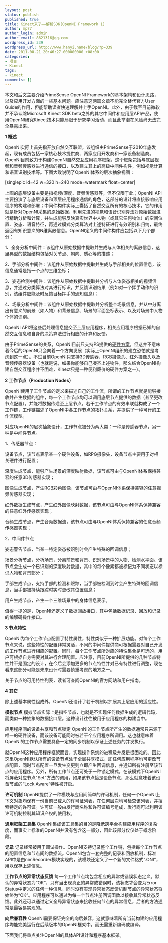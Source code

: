 ```yaml
---
layout: post
status: publish
published: true
title: Kinect来了——解析SDK(OpenNI Framework 1)
author: mp77
author_login: admin
author_email: 8621316@qq.com
wordpress_id: 339
wordpress_url: http://www.hanyi.name/blog/?p=339
date: 2011-08-21 20:46:27.000000000 +08:00
categories:
- 项目
- Kinect
tags:
- kinect
comments: []
---
```

本文和后文主要介绍PrimeSense OpenNI Framework的基本架构和设计思路，以及应用开发方面的一些基本问题。应注意这两篇文章不能完全替代官方User Guide的作用，但能帮助读者快速理解并上手OpenNI。此外，由于截至目前微软并不承认除Microsoft Kinect SDK beta之外的其它中间件和应用层API产品，使用OpenNI研究Kinect技术只能局限于研究学习活动，而且此举潜在风险尚无法完全暴露出来。

<strong> 1 概述</strong>

OpenNI实际上首先指开放自然交互联盟，该组织由PrimeSense于2010年底发起，现有成员包括一家核心技术提供商、两家应用开发商和一家设备制造商。OpenNI目前致力于构建OpenNI自然交互应用程序框架，这个框架包括与底层视频和音频传感器进行通信的接口，以及建立其上的高级中间件构件，例如视觉计算和语音识别技术等。下图大致说明了OpenNI体系的层次抽象视图：

[singlepic id=42 w=320 h=240 mode=watermark float=center]

上图的底层设备主要是指视频/深度、音频传感器等，但不仅限于此；OpenNI API主要扮演了与底层设备和顶层应用程序通信的角色，这部分的设计将直接影响应用程序的构建和部署；中间件构件实际上囊括了自然交互所有的核心技术，它的作用就是针对OpenNI采集的原始数据，利用先进的视觉和语音识别算法对原始数据进行精确分析和计算，并生成能够反映真实世界中人物（或其它任何物体）的空间位置、姿态、语音特征，再通过模式分类算法对上述特征进行有效识别和归纳，最终返回有知识意义的N维离散信息。OpenNI定义的中间件构件应包括以下几个部分：

1、全身分析中间件：该组件从原始数据中提取并生成与人体相关的离散信息，这里典型的数据结构包括对关节点、朝向、质心等的描述；

2、手部分析中间件：该组件从原始数据中提取并生成与手部相关的位置信息，该信息通常是指一个点的三维坐标；

3、姿态检测中间件：该组件从原始数据中提取并分析与人体姿态相关的视频信息，并通过分类算法对其进行标识，并反馈识别结果（例如对一个挥手动作的识别，该组件应能及时反馈目标挥手的通知信息）；

4、场景分析中间件：该组件从原始数据中提取并分析整个场景信息，并从中分离出有意义的前景（如人物）和背景信息、场景的平面坐标表示、以及对场景中人物个体的识别。

OpenNI API将这些后处理信息提交至上层应用程序，相关应用程序根据已知的自然交互信息和自身的决策算法进行相应的计算和反馈。

由于PrimeSense的关系，OpenNI目前只支持PS提供的<a href="http://www.hanyi.name/blog/?p=335" target="_blank">硬件方案</a>，但这并不意味着今后的OpenNI只会向着一个方向发展（实际上OpenNI组织的建立恐怕就是考虑到这一点）。不过目前OpenNI只支持3D传感器、RGB摄像头、红外摄像头以及音频传感器设备（也就是说，如果你能够自己凑齐上述物件，那么结合OpenNI构建自然交互程序并不困难，Kinect只是一种便利廉价的硬件方案之一）。

<strong> 2 工作节点（Production Nodes）</strong>

OpenNI使用了工作节点的定义来描述自己的工作流，所谓的工作节点就是能够接收并产生数据的组件，每一个工作节点均可以调用底层节点提供的数据（甚至更改节点配置），并能将数据传递至上层节点。若干工作节点的有效串联就构成了一个工作链，工作链描述了OpenNI中各工作节点的拓扑关系，并提供了一种可行的工作流模型。

对应OpenNI的层次抽象设计，工作节点被分为两大类：一种是传感器节点，另一种是中间件节点。

1、传感器节点：

设备节点，该节点表示某一个硬件设备，如RPG摄像头，设备节点主要用于对相关硬件进行配置；

深度生成节点，能够产生场景的深度映射数据，该节点可由与OpenNI体系保持兼容的任意3D传感器实现；

图像生成节点，产生RGB彩色图像，该节点可由与OpenNI体系保持兼容的任意视频传感器实现；

红外数据生成节点，产生红外图像映射数据，该节点可由与OpenNI体系保持兼容的任意红外传感器实现；

音频生成节点，产生音频数据流，该节点可由与OpenNI体系保持兼容的任意音频传感器实现；

2、中间件节点

姿态警告节点，当某一特定姿态被识别时会产生特殊的回调信息；

场景分析节点，分析场景，分离前景和背景、识别场景中的人物、检测水平面。该节点会生成一个已识别的深度映射数据，其中的每个像素都被标记为不同状态以标识人物和背景部分；

手部生成节点，支持手部的检测和跟踪，当手部被检测到时会产生特殊的回调信息，当手部被持续跟踪时实时更改其位置信息；

用户生成节点，产生一个三维场景中的身体信息表示。

值得一提的是，OpenNI还定义了数据回放接口，其中包括数据记录、回放和记录的编解码操作接口。

<strong> 3 节点特性</strong>

OpenNI为每个工作节点配置了特性属性，特性类似于一种扩展功能。对每个工作节点来说，这些特性的配置非常灵活，不同的中间件提供商可根据需要对自己开发的工作节点进行相应的配置。同时，每个工作节点所对应的特性集合是可选的，用户可根据自身需要对其进行合理配置。应注意，目前OpenNI所提供的几种节点特性并不是固定的设计，在今后会添加更多的节点特性并对已有特性进行调整，现在看来这部分可能是未来设计时需要慎重考虑的地方之一。

关于节点的可用特性列表，读者可查阅OpenNI的官方网站和用户指南。

<strong> 4 其它</strong>

除上述基本属性组成外，OpenNI还设计了若干机制以扩展其上层应用的适应性。

<strong>模拟节点</strong> 模拟节点实际上是指空节点，也就是不实现任何数据生成的逻辑代码，而类似一种抽象的数据接口层。这种设计往往被用于应用程序的构建当中。

应用程序间的设备共享和节点锁定 OpenNI的工作节点所产生的数据通常只来源于唯一的硬件设备，而该设备可能同时被若干个应用程序所调用。这也就意味着OpenNI的工作节点需要具备一定的同步机制以保证上述任务的并发执行。

就OpenNI这种应用程序框架而言，实现操作系统的进程级并发是很困难的。因此这里OpenNI默认所有的设备节点处于全局共享模式，即任何应用程序均可更改节点配置，同时节点配置一旦发生变更则立即产生回调信息，并通知所有注册至该节点的应用程序。另外，所有工作节点还可处于一种锁定模式，在该模式下OpenNI将屏蔽对应节点"Set"方法的调用，如果该节点恰是设备节点，那么就意味着该设备节点的“Lock Aware”特性被开启。

<strong>许可机制</strong> OpenNI提供了一种模块与应用间简单的许可机制，任何一个OpenNI上下文对象均保有一份当前已载入的许可证列表，在任何层次均可检查该列表，并搜索特定的许可证。许可证一般由发行商名称和许可证编号组成，发行商可以利用该许可机制控制其知识产权的使用权。

<strong> 通用框架工具集</strong> OpenNI集成该工具集的目的是降低跨平台构建应用程序的复杂度，而事实上标准的OpenNI并没有包含这一部分，因此该部分仅仅处于概念阶段。

<strong>记录</strong> 记录经常被用于调试操作。OpenNI支持记录整个工作链，包括每个工作节点的配置信息和节点间的数据流。OpenNI包含一套完整的记录和回放机制，标准API中是由nimRecorder模块实现的，该模块还定义了一个新的文件格式“.ONI”，用以保存上述信息。

<strong>工作节点的异常状态反馈</strong> 每一个工作节点均包含相应的异常或错误状态定义。默认的异常状态为“OK”，只有当出现真正的异常或错误时，该状态才会变为Error Status中定义的任何一种信息，同时没有实现异常状态反馈机制节点的异常状态将始终为“OK”。应用程序可以通过为每一个节点注册回调函数以接收其异常状态反馈。此外还可以通过定义全局异常状态来接收任何节点的异常信息，后者的方法通常是最容易实现的。

<strong>向后兼容性</strong> OpenNI需要保证完全的向后兼容，这就意味着所有当前构建的应用程序均能完美运行在后续版本的OpenNI框架中，而无需重新编码或编译。

下面我们将重点关注OpenNI的具体API设计和程序基本框架。
